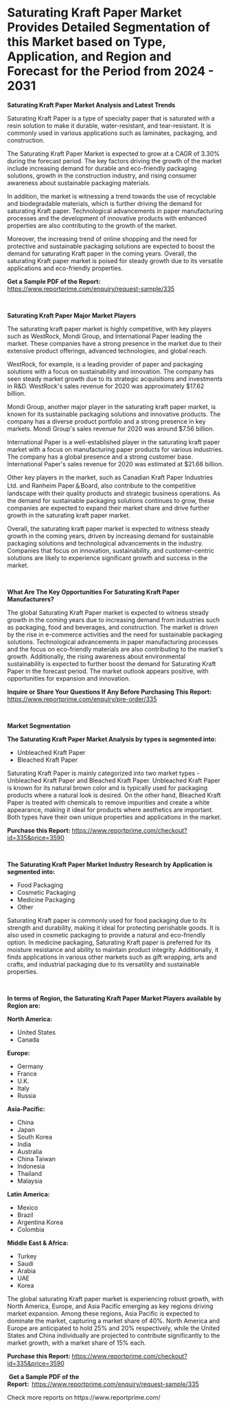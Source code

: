 <p><h1>Saturating Kraft Paper Market Provides Detailed Segmentation of this Market based on Type, Application, and Region and Forecast for the Period from 2024 - 2031</h1></p><p><strong>Saturating Kraft Paper Market Analysis and Latest Trends</strong></p>
<p><p>Saturating Kraft Paper is a type of specialty paper that is saturated with a resin solution to make it durable, water-resistant, and tear-resistant. It is commonly used in various applications such as laminates, packaging, and construction.</p><p>The Saturating Kraft Paper Market is expected to grow at a CAGR of 3.30% during the forecast period. The key factors driving the growth of the market include increasing demand for durable and eco-friendly packaging solutions, growth in the construction industry, and rising consumer awareness about sustainable packaging materials.</p><p>In addition, the market is witnessing a trend towards the use of recyclable and biodegradable materials, which is further driving the demand for saturating Kraft paper. Technological advancements in paper manufacturing processes and the development of innovative products with enhanced properties are also contributing to the growth of the market.</p><p>Moreover, the increasing trend of online shopping and the need for protective and sustainable packaging solutions are expected to boost the demand for saturating Kraft paper in the coming years. Overall, the saturating Kraft paper market is poised for steady growth due to its versatile applications and eco-friendly properties.</p></p>
<p><strong>Get a Sample PDF of the Report:&nbsp;</strong> <a href="https://www.reportprime.com/enquiry/request-sample/335">https://www.reportprime.com/enquiry/request-sample/335</a></p>
<p>&nbsp;</p>
<p><strong>Saturating Kraft Paper Major Market Players</strong></p>
<p><p>The saturating kraft paper market is highly competitive, with key players such as WestRock, Mondi Group, and International Paper leading the market. These companies have a strong presence in the market due to their extensive product offerings, advanced technologies, and global reach.</p><p>WestRock, for example, is a leading provider of paper and packaging solutions with a focus on sustainability and innovation. The company has seen steady market growth due to its strategic acquisitions and investments in R&D. WestRock's sales revenue for 2020 was approximately $17.62 billion.</p><p>Mondi Group, another major player in the saturating kraft paper market, is known for its sustainable packaging solutions and innovative products. The company has a diverse product portfolio and a strong presence in key markets. Mondi Group's sales revenue for 2020 was around $7.56 billion.</p><p>International Paper is a well-established player in the saturating kraft paper market with a focus on manufacturing paper products for various industries. The company has a global presence and a strong customer base. International Paper's sales revenue for 2020 was estimated at $21.66 billion.</p><p>Other key players in the market, such as Canadian Kraft Paper Industries Ltd. and Ranheim Paper＆Board, also contribute to the competitive landscape with their quality products and strategic business operations. As the demand for sustainable packaging solutions continues to grow, these companies are expected to expand their market share and drive further growth in the saturating kraft paper market.</p><p>Overall, the saturating kraft paper market is expected to witness steady growth in the coming years, driven by increasing demand for sustainable packaging solutions and technological advancements in the industry. Companies that focus on innovation, sustainability, and customer-centric solutions are likely to experience significant growth and success in the market.</p></p>
<p>&nbsp;</p>
<p><strong>What Are The Key Opportunities For Saturating Kraft Paper Manufacturers?</strong></p>
<p><p>The global Saturating Kraft Paper market is expected to witness steady growth in the coming years due to increasing demand from industries such as packaging, food and beverages, and construction. The market is driven by the rise in e-commerce activities and the need for sustainable packaging solutions. Technological advancements in paper manufacturing processes and the focus on eco-friendly materials are also contributing to the market's growth. Additionally, the rising awareness about environmental sustainability is expected to further boost the demand for Saturating Kraft Paper in the forecast period. The market outlook appears positive, with opportunities for expansion and innovation.</p></p>
<p><strong>Inquire or Share Your Questions If Any Before Purchasing This Report:</strong> <a href="https://www.reportprime.com/enquiry/pre-order/335">https://www.reportprime.com/enquiry/pre-order/335</a></p>
<p>&nbsp;</p>
<p><strong>Market Segmentation</strong></p>
<p><strong>The Saturating Kraft Paper Market Analysis by types is segmented into:</strong></p>
<p><ul><li>Unbleached Kraft Paper</li><li>Bleached Kraft Paper</li></ul></p>
<p><p>Saturating Kraft Paper is mainly categorized into two market types - Unbleached Kraft Paper and Bleached Kraft Paper. Unbleached Kraft Paper is known for its natural brown color and is typically used for packaging products where a natural look is desired. On the other hand, Bleached Kraft Paper is treated with chemicals to remove impurities and create a white appearance, making it ideal for products where aesthetics are important. Both types have their own unique properties and applications in the market.</p></p>
<p><strong>Purchase this Report:&nbsp;</strong><a href="https://www.reportprime.com/checkout?id=335&price=3590">https://www.reportprime.com/checkout?id=335&price=3590</a></p>
<p>&nbsp;</p>
<p><strong>The Saturating Kraft Paper Market Industry Research by Application is segmented into:</strong></p>
<p><ul><li>Food Packaging</li><li>Cosmetic Packaging</li><li>Medicine Packaging</li><li>Other</li></ul></p>
<p><p>Saturating Kraft paper is commonly used for food packaging due to its strength and durability, making it ideal for protecting perishable goods. It is also used in cosmetic packaging to provide a natural and eco-friendly option. In medicine packaging, Saturating Kraft paper is preferred for its moisture resistance and ability to maintain product integrity. Additionally, it finds applications in various other markets such as gift wrapping, arts and crafts, and industrial packaging due to its versatility and sustainable properties.</p></p>
<p>&nbsp;</p>
<p><strong>In terms of Region, the Saturating Kraft Paper Market Players available by Region are:</strong></p>
<p>
    <p> <strong> North America: </strong>
        <ul>
            <li>United States</li>
            <li>Canada</li>
        </ul>
        </p> 
    <p> <strong> Europe: </strong>
        <ul>
            <li>Germany</li>
            <li>France</li>
            <li>U.K.</li>
            <li>Italy</li>
            <li>Russia</li>
        </ul>
        </p> 
    <p> <strong> Asia-Pacific: </strong>
        <ul>
            <li>China</li>
            <li>Japan</li>
            <li>South Korea</li>
            <li>India</li>
            <li>Australia</li>
            <li>China Taiwan</li>
            <li>Indonesia</li>
            <li>Thailand</li>
            <li>Malaysia</li>
        </ul>
        </p> 
    <p> <strong> Latin America: </strong>
        <ul>
            <li>Mexico</li>
            <li>Brazil</li>
            <li>Argentina Korea</li>
            <li>Colombia</li>
        </ul>
        </p> 
    <p> <strong> Middle East & Africa: </strong>
        <ul>
            <li>Turkey</li>
            <li>Saudi</li>
            <li>Arabia</li>
            <li>UAE</li>
            <li>Korea</li>
        </ul>
    </p>
    </p>
<p><p>The global saturating Kraft paper market is experiencing robust growth, with North America, Europe, and Asia Pacific emerging as key regions driving market expansion. Among these regions, Asia Pacific is expected to dominate the market, capturing a market share of 40%. North America and Europe are anticipated to hold 25% and 20% respectively, while the United States and China individually are projected to contribute significantly to the market growth, with a market share of 15% each.</p></p>
<p><strong>Purchase this Report: </strong><a href="https://www.reportprime.com/checkout?id=335&price=3590">https://www.reportprime.com/checkout?id=335&price=3590</a></p>
<p>&nbsp;<strong>Get a Sample PDF of the Report:&nbsp;&nbsp;</strong><a href="https://www.reportprime.com/enquiry/request-sample/335">https://www.reportprime.com/enquiry/request-sample/335</a></p>
<p><strong></strong></p>
<p>Check more reports on https://www.reportprime.com/</p>